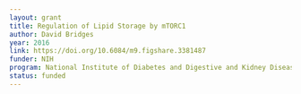 ```yaml
---
layout: grant
title: Regulation of Lipid Storage by mTORC1
author: David Bridges
year: 2016
link: https://doi.org/10.6084/m9.figshare.3381487
funder: NIH
program: National Institute of Diabetes and Digestive and Kidney Diseases
status: funded
---
```

